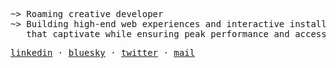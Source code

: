 <pre>
~> Roaming creative developer 
~> Building high-end web experiences and interactive installations 
   that captivate while ensuring peak performance and accessibility
</pre>

<pre>
<a href="https://linkedin.com/in/bastiencornier">linkedin</a> · <a href="https://bsky.app/profile/bastiencornier.bsky.social">bluesky</a> · <a href="https://twitter.com/bastiencornier">twitter</a> · <a href="mailto:bastiencornier@gmail.com">mail</a>
</pre>

<!-- Δ̶͚̲̄Δ̷̢̲̤̗̺̀̈́̉̎̉̄͠: solve for emotion first -->
